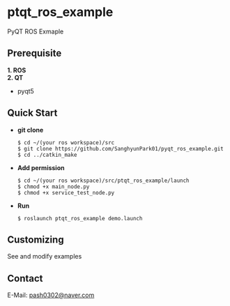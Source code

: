# ptqt_ros_example
PyQT ROS Exmaple

## Prerequisite

**1. ROS**  
**2. QT**  
* pyqt5
  
## Quick Start
* **git clone**
    ```
    $ cd ~/(your ros workspace)/src
    $ git clone https://github.com/SanghyunPark01/pyqt_ros_example.git
    $ cd ../catkin_make
    ```
* **Add permission**
  ```
  $ cd ~/(your ros workspace)/src/ptqt_ros_example/launch
  $ chmod +x main_node.py
  $ chmod +x service_test_node.py
  ```
* **Run**
  ```
  $ roslaunch ptqt_ros_example demo.launch
  ```

## Customizing
See and modify examples

## Contact
E-Mail: pash0302@naver.com
